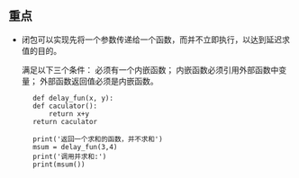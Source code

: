 ## 重点   

* 闭包可以实现先将一个参数传递给一个函数，而并不立即执行，以达到延迟求值的目的。

  满足以下三个条件：
    必须有一个内嵌函数；
    内嵌函数必须引用外部函数中变量；
    外部函数返回值必须是内嵌函数。   
```
      def delay_fun(x, y):
      def caculator():
          return x+y
      return caculator

      print('返回一个求和的函数，并不求和')
      msum = delay_fun(3,4)
      print('调用并求和:')
      print(msum())
```

